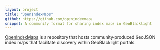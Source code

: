 ```yaml
---
layout: project
title: "OpenIndexMaps"
github: https://github.com/openindexmaps
snippet: A community format for sharing index maps in GeoBlacklight
---
```

[OpenIndexMaps](https://openindexmaps.org/) is a repository that hosts community-produced GeoJSON index maps that facilitate discovery within GeoBlacklight portals.
